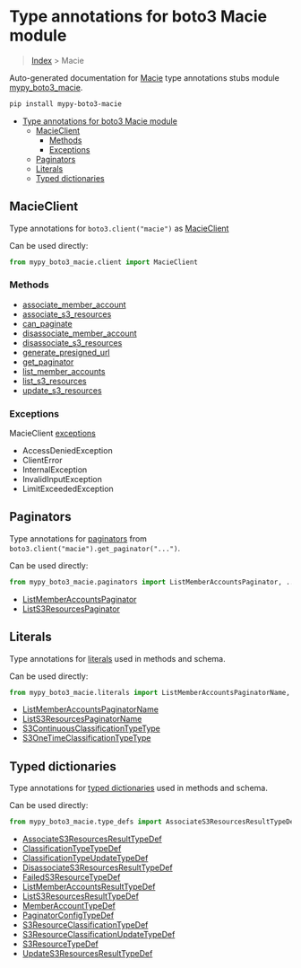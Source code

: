 # Type annotations for boto3 Macie module

> [Index](..) > Macie

Auto-generated documentation for
[Macie](https://boto3.amazonaws.com/v1/documentation/api/1.17.72/reference/services/macie.html#Macie)
type annotations stubs module
[mypy_boto3_macie](https://pypi.org/project/mypy-boto3-macie/).

```bash
pip install mypy-boto3-macie
```

- [Type annotations for boto3 Macie module](#type-annotations-for-boto3-macie-module)
  - [MacieClient](#macieclient)
    - [Methods](#methods)
    - [Exceptions](#exceptions)
  - [Paginators](#paginators)
  - [Literals](#literals)
  - [Typed dictionaries](#typed-dictionaries)

## MacieClient

Type annotations for `boto3.client("macie")` as [MacieClient](./client.md)

Can be used directly:

```python
from mypy_boto3_macie.client import MacieClient
```

### Methods

- [associate_member_account](./client.md#associate_member_account)
- [associate_s3_resources](./client.md#associate_s3_resources)
- [can_paginate](./client.md#can_paginate)
- [disassociate_member_account](./client.md#disassociate_member_account)
- [disassociate_s3_resources](./client.md#disassociate_s3_resources)
- [generate_presigned_url](./client.md#generate_presigned_url)
- [get_paginator](./client.md#get_paginator)
- [list_member_accounts](./client.md#list_member_accounts)
- [list_s3_resources](./client.md#list_s3_resources)
- [update_s3_resources](./client.md#update_s3_resources)

### Exceptions

MacieClient [exceptions](./client.md#exceptions)

- AccessDeniedException
- ClientError
- InternalException
- InvalidInputException
- LimitExceededException

## Paginators

Type annotations for [paginators](./paginators.md) from
`boto3.client("macie").get_paginator("...")`.

Can be used directly:

```python
from mypy_boto3_macie.paginators import ListMemberAccountsPaginator, ...
```

- [ListMemberAccountsPaginator](./paginators.md#listmemberaccountspaginator)
- [ListS3ResourcesPaginator](./paginators.md#lists3resourcespaginator)

## Literals

Type annotations for [literals](./literals.md) used in methods and schema.

Can be used directly:

```python
from mypy_boto3_macie.literals import ListMemberAccountsPaginatorName, ...
```

- [ListMemberAccountsPaginatorName](./literals.md#listmemberaccountspaginatorname)
- [ListS3ResourcesPaginatorName](./literals.md#lists3resourcespaginatorname)
- [S3ContinuousClassificationTypeType](./literals.md#s3continuousclassificationtypetype)
- [S3OneTimeClassificationTypeType](./literals.md#s3onetimeclassificationtypetype)

## Typed dictionaries

Type annotations for [typed dictionaries](./type_defs.md) used in methods and
schema.

Can be used directly:

```python
from mypy_boto3_macie.type_defs import AssociateS3ResourcesResultTypeDef, ...
```

- [AssociateS3ResourcesResultTypeDef](./type_defs.md#associates3resourcesresulttypedef)
- [ClassificationTypeTypeDef](./type_defs.md#classificationtypetypedef)
- [ClassificationTypeUpdateTypeDef](./type_defs.md#classificationtypeupdatetypedef)
- [DisassociateS3ResourcesResultTypeDef](./type_defs.md#disassociates3resourcesresulttypedef)
- [FailedS3ResourceTypeDef](./type_defs.md#faileds3resourcetypedef)
- [ListMemberAccountsResultTypeDef](./type_defs.md#listmemberaccountsresulttypedef)
- [ListS3ResourcesResultTypeDef](./type_defs.md#lists3resourcesresulttypedef)
- [MemberAccountTypeDef](./type_defs.md#memberaccounttypedef)
- [PaginatorConfigTypeDef](./type_defs.md#paginatorconfigtypedef)
- [S3ResourceClassificationTypeDef](./type_defs.md#s3resourceclassificationtypedef)
- [S3ResourceClassificationUpdateTypeDef](./type_defs.md#s3resourceclassificationupdatetypedef)
- [S3ResourceTypeDef](./type_defs.md#s3resourcetypedef)
- [UpdateS3ResourcesResultTypeDef](./type_defs.md#updates3resourcesresulttypedef)
